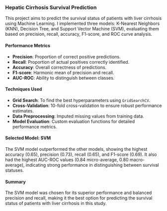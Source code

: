 ### Hepatic Cirrhosis Survival Prediction
This project aims to predict the survival status of patients with liver cirrhosis using Machine Learning. I implemented three models: K-Nearest Neighbors (KNN), Decision Tree, and Support Vector Machine (SVM), evaluating them based on precision, recall, accuracy, F1-score, and ROC curve analysis.

#### Performance Metrics
- **Precision**: Proportion of correct positive predictions.
- **Recall**: Proportion of actual positives correctly identified.
- **Accuracy**: Overall correctness of predictions.
- **F1-score**: Harmonic mean of precision and recall.
- **AUC-ROC**: Ability to distinguish between classes.

#### Techniques Used
- **Grid Search**: To find the best hyperparameters using `GridSearchCV`.
- **Cross-Validation**: 10-fold cross-validation to ensure robust performance estimates.
- **Data Preprocessing**: Imputed missing values from training data.
- **Model Evaluation**: Custom evaluation functions for detailed performance metrics.

#### Selected Model: SVM
The SVM model outperformed the other models, showing the highest accuracy (0.65), precision (0.73), recall (0.65), and F1-score (0.69). It also had the highest AUC-ROC values (0.84 micro-average, 0.80 macro-average), indicating strong performance in distinguishing between survival statuses.

#### Summary
The SVM model was chosen for its superior performance and balanced precision and recall, making it the best option for predicting the survival status of patients with liver cirrhosis in this study.
